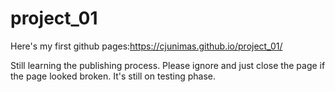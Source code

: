 # project_01

Here's my first github pages:https://cjunimas.github.io/project_01/ 

Still learning the publishing process.
Please ignore and just close the page if the page looked broken. It's still on testing phase.
